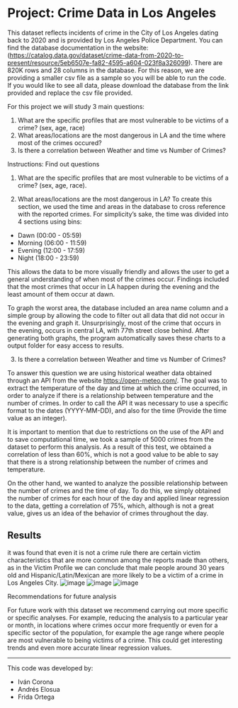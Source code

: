 # Project: Crime Data in Los Angeles

This dataset reflects incidents of crime in the City of Los Angeles dating back to 2020 and is provided by Los Angeles Police Department. You can find the database documentation in the website: (https://catalog.data.gov/dataset/crime-data-from-2020-to-present/resource/5eb6507e-fa82-4595-a604-023f8a326099). There are 820K rows and 28 columns in the database. For this reason, we are providing a smaller csv file as a sample so you will be able to run the code. If you would like to see all data, please download the database from the link provided and replace the csv file provided.

For this project we will study 3 main questions:
1) What are the specific profiles that are most vulnerable to be victims of a crime? (sex, age, race)
2) What areas/locations are the most dangerous in LA and the time where most of the crimes occured?
3) Is there a correlation between Weather and time vs Number of Crimes?

Instructions: Find out questions
1) What are the specific profiles that are most vulnerable to be victims of a crime? (sex, age, race).

2) What areas/locations are the most dangerous in LA?
To create this section, we used the time and areas in the database to cross reference with the reported crimes. For simplicity’s sake, the time was divided into 4 sections using bins:
- Dawn (00:00 - 05:59)
- Morning (06:00 - 11:59)
- Evening (12:00 - 17:59)
- Night (18:00 - 23:59)

This allows the data to be more visually friendly and allows the user to get a general understanding of when most of the crimes occur. Findings included that the most crimes that occur in LA happen during the evening and the least amount of them occur at dawn.

To graph the worst area, the database included an area name column and a simple group by allowing the code to filter out all data that did not occur in the evening and graph it. Unsurprisingly, most of the crime that occurs in the evening, occurs in central LA, with 77th street close behind.
After generating both graphs, the program automatically saves these charts to a output folder for easy access to results.

3) Is there a correlation between Weather and time vs Number of Crimes?

To answer this question we are using historical weather data obtained through an API from the website https://open-meteo.com/. The goal was to extract the temperature of the day and time at which the crime occurred, in order to analyze if there is a relationship between temperature and the number of crimes. In order to call the API it was necessary to use a specific format to the dates (YYYY-MM-DD), and also for the time (Provide the time value as an integer).

It is important to mention that due to restrictions on the use of the API and to save computational time, we took a sample of 5000 crimes from the dataset to perform this analysis. As a result of this test, we obtained a correlation of less than 60%, which is not a good value to be able to say that there is a strong relationship between the number of crimes and temperature.

On the other hand, we wanted to analyze the possible relationship between the number of crimes and the time of day. To do this, we simply obtained the number of crimes for each hour of the day and applied linear regression to the data, getting a correlation of 75%, which, although is not a great value, gives us an idea of ​​the behavior of crimes throughout the day.


## Results
it was found that even it is not a crime rule there are certain victim characteristics that are more common among the reports made than others, as in the Victim Profile we can conclude that male people around 30 years old and Hispanic/Latin/Mexican are more likely to be a victim of a crime in Los Angeles City.
![image](https://github.com/Ivanco19/Project-1/assets/74313815/be16b7e2-7291-4211-bd31-ef7cc62e7ae7)
![image](https://github.com/Ivanco19/Project-1/assets/74313815/279fb2e8-62ac-43ee-a607-b40ef0949aa9)
![image](https://github.com/Ivanco19/Project-1/assets/74313815/7b3a8a4c-3401-4344-bd27-2da8427be8bf)





Recommendations for future analysis

For future work with this dataset we recommend carrying out more specific or specific analyses. For example, reducing the analysis to a particular year or month, in locations where crimes occur more frequently or even for a specific sector of the population, for example the age range where people are most vulnerable to being victims of a crime. This could get interesting trends and even more accurate linear regression values.

------------------------------------------------

This code was developed by:
* Iván Corona
* Andrés Elosua
* Frida Ortega
